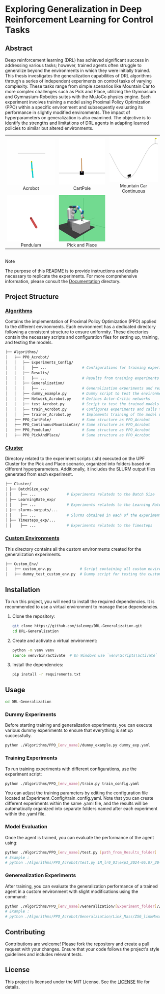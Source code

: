 # Exploring Generalization in Deep Reinforcement Learning for Control Tasks

## Abstract

Deep reinforcement learning (DRL) has achieved significant success in addressing
various tasks; however, trained agents often struggle to generalize beyond
the environments in which they were initially trained. This thesis investigates the generalization capabilities of DRL algorithms through a series of independent experiments on control tasks of varying complexity. These tasks range from simple scenarios like Mountain Car to more complex challenges such as Pick and Place, utilizing the Gymnasium and Gymnasium-Robotics suites with the MuJoCo physics engine. Each experiment involves training a model using Proximal
Policy Optimization (PPO) within a specific environment and subsequently evaluating
its performance in slightly modified environments. The impact of hyperparameters
on generalization is also examined. The objective is to identify the
strengths and limitations of DRL agents in adapting learned policies to similar but
altered environments.

<div style="text-align: center;">
  <table style="border: none; margin: auto;">
    <tr style="border: none;">
      <td style="border: none; text-align: center;">
        <img src="Custom_Env/acrobot.gif" alt="acrobot Animation" width="200" height="150" />
        <div>Acrobot</div>
      </td>
      <td style="border: none; text-align: center;">
        <img src="Custom_Env/cart_pole.gif" alt="cart_pole Animation" width="200" height="150"/>
        <div>CartPole</div>
      </td>
      <td style="border: none; text-align: center;">
        <img src="Custom_Env/mountain_car.gif" alt="mountain_car Animation" width="200" height="150"/>
        <div>Mountain Car Continuous</div>
      </td>
    </tr>
    <tr style="border: none;">
      <td style="border: none; text-align: center;">
        <img src="Custom_Env/pendulum.gif" alt="Pendulum Animation" width="200" height="150" />
        <div>Pendulum</div>
      </td>
      <td style="border: none; text-align: center;">
        <img src="Custom_Env/pick_and_place-env.gif" alt="Pick and Place Animation" width="200" height="150"/>
        <div>Pick and Place</div>
      </td>
      <td style="border: none;"></td>
    </tr>
  </table>
</div>

<br>

>[!NOTE]
>The purpose of this README is to provide instructions and details necessary to replicate the experiments. For more comprehensive information, please consult the [Documentation](./Documentation/) directory.

## Project Structure

### [Algorithms](./Algorithms/)
Contains the implementation of Proximal Policy Optimization (PPO) applied to the different environments. Each environment has a dedicated directory following a consistent structure to ensure uniformity. These directories contain the necessary scripts and configuration files for setting up, training, and testing the models.
```bash
├── Algorithms/
│   ├── PPO_Acrobot/
│   │   ├── Experiments_Config/
│   │   │   ├── ...                # Configurations for training experiments (.yaml)
│   │   ├── Results/
│   │   │   ├── ...                # Results from training experiments (automatically)
│   │   ├── Generalization/
│   │   │   ├── ...                # Generalization experiments and results
│   │   ├── dummy_example.py       # Dummy script to test the environment setup
│   │   ├── Network_Acrobot.py     # Defines Actor-Critic networks
│   │   ├── test_Acrobot.py        # Script to test the trained models
│   │   ├── train_Acrobot.py       # Configures experiments and calls the trainer
│   │   ├── trainer_Acrobot.py     # Implements training of the model using PPO
│   ├── PPO_CartPole/              # Same structure as PPO_Acrobot
│   ├── PPO_ContinuousMountainCar/ # Same structure as PPO_Acrobot
│   ├── PPO_Pendulum/              # Same structure as PPO_Acrobot
│   ├── PPO_PickAndPlace/          # Same structure as PPO_Acrobot
```

### [Cluster](./Cluster/)
Directory related to the experiment scripts (.sh) executed on the UPF Cluster for the Pick and Place scenario, organized into folders based on different hyperparameters. Additionally, it includes the SLURM output files generated from each experiment.
```bash
├── Cluster/
│ ├── BatchSize_exp/        
│ │    ├── ...              # Experiments relateds to the Batch Size
│ ├── LearningRate_exp/         
│ │    ├── ...              # Experiments relateds to the Learning Rates
│ ├── slurms-outputs/...    
│ │    ├── ...              # Slurms obtained in each of the experiments
│ ├── Timesteps_exp/...
│ │    ├── ...              # Experiments relateds to the Timesteps
```

### [Custom Environments](./Custom_Env/)
This directory contains all the custom environments created for the generalization experiments.
```bash
├── Custom_Env/
│   ├── custom_env.py             # Script containing all custom environments
│   ├── dummy_test_custom_env.py  # Dummy script for testing the custom environments
```

## Installation

To run this project, you will need to install the required dependencies. It is recommended to use a virtual environment to manage these dependencies.

1. Clone the repository:

    ```bash
    git clone https://github.com/ialexmp/DRL-Generalization.git
    cd DRL-Generalization
    ```

2. Create and activate a virtual environment:

    ```bash
    python -m venv venv
    source venv/bin/activate  # On Windows use `venv\Scripts\activate`
    ```

3. Install the dependencies:

    ```bash
    pip install -r requirements.txt
    ```

## Usage

 ```bash
cd DRL-Generalization
 ```

### Dummy Experiments

Before starting training and generalization experiments, you can execute various dummy experiments to ensure that everything is set up successfully.

```bash
python ./Algorithms/PPO_[env_name]/dummy_example.py dummy_exp.yaml
```

### Training Experiments

To run training experiments with different configurations, use the experiment script:

```bash
python ./Algorithms/PPO_[env_name]/train.py train_config.yaml
```
You can adjust the training parameters by editing the configuration file located at Experiment_Config/train_config.yaml. Note that you can create different experiments within the same .yaml file, and the results will be automatically organized into separate folders named after each experiment within the .yaml file.

### Model Evaluation 

Once the agent is trained, you can evaluate the performance of the agent using:
```bash 
python ./Algorithms/PPO_[env_name]/test.py [path_from_Results_folder]
# Example : 
# python ./Algorithms/PPO_Acrobot/test.py 1M_lr0_01\exp1_2024-06.07_20-04-46
```
###  Generealization Experiments
After training, you can evaluate the generalization performance of a trained agent in a custom environment with slight modifications using the command:
```bash 
python ./Algorithms/PPO_[env_name]/Generalization/[Experiment_folder]/ZSG_[Experiment_name].py [path_from_Results_folder]
# Example : 
# python ./Algorithms/PPO_Acrobot/Generalziation/Link_Mass/ZSG_linkMass.py 1M_lr0_01\exp1_2024-06.07_20-04-46
```

## Contributing

Contributions are welcome! Please fork the repository and create a pull request with your changes. Ensure that your code follows the project's style guidelines and includes relevant tests.

## License

This project is licensed under the MIT License. See the [LICENSE](./LICENSE) file for details.
